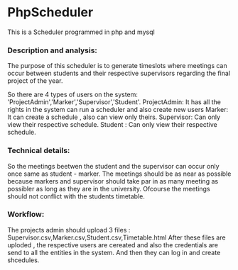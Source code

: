# PhpScheduler


This is a Scheduler programmed in php and mysql 

<h3>Description and analysis:</h3>
The purpose of this scheduler is to generate timeslots where meetings can occur between students and their respective supervisors regarding the final project of the year.

So there are 4 types of users on the system: 'ProjectAdmin','Marker','Supervisor','Student'.
ProjectAdmin: It has all the rights in the system can run a scheduler and also create new users
Marker: It can create a schedule , also can view only theirs.
Supervisor: Can only view their respective schedule.
Student : Can only view their respective schedule.

<h3>Technical details:</h3>
So the meetings beetwen the student and the supervisor can occur only once same as student - marker.
The meetings should be as near as possible because markers and supervisor should take par in as many meeting as possibler as long as they are in the university.
Ofcourse the meetings should not conflict with the students timetable.

<h3>Workflow:</h3>
The projects admin should upload 3 files : Supervisor.csv,Marker.csv,Student.csv,Timetable.html
After these files are uploded , the respective users are cereated and also the credentials are send to all the entities in the system.
And then they can log in and create shcedules.
